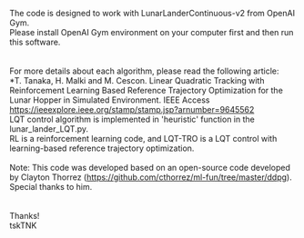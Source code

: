 The code is designed to work with LunarLanderContinuous-v2 from OpenAI Gym.<br>
Please install OpenAI Gym environment on your computer first and then run this software.<br>
<br><br>
For more details about each algorithm, please read the following article:<br>
*T. Tanaka, H. Malki and M. Cescon. Linear Quadratic Tracking with Reinforcement Learning Based Reference Trajectory Optimization for the Lunar Hopper in Simulated Environment. IEEE Access https://ieeexplore.ieee.org/stamp/stamp.jsp?arnumber=9645562
<br>
LQT control algorithm is implemented in 'heuristic' function in the lunar_lander_LQT.py. <br>
RL is a reinforcement learning code, and LQT-TRO is a LQT control with learning-based reference trajectory optimization.<br>
<br>
Note: This code was developed based on an open-source code developed by Clayton Thorrez (https://github.com/cthorrez/ml-fun/tree/master/ddpg). Special thanks to him.<br>
<br><br>
Thanks!<br>
tskTNK
